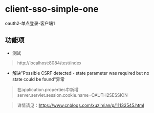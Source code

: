 # client-sso-simple-one

oauth2-单点登录-客户端1

## 功能项

- 测试

> http://localhost:8084/test/index

- 解决"Possible CSRF detected - state parameter was required but no state could be found"异常

> 在application.properties中新增 server.servlet.session.cookie.name=OAUTH2SESSION

> 详情请见：https://www.cnblogs.com/xuzimian/p/11133545.html
